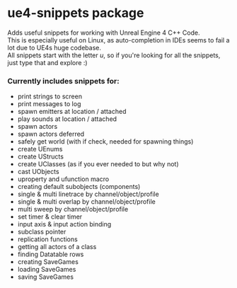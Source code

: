 # ue4-snippets package

Adds useful snippets for working with Unreal Engine 4 C++ Code.  
This is especially useful on Linux, as auto-completion in IDEs seems to fail a lot due to UE4s huge codebase.  
All snippets start with the letter *u*, so if you're looking for all the snippets, just type that and explore :)  

### Currently includes snippets for:
* print strings to screen
* print messages to log
* spawn emitters at location / attached
* play sounds at location / attached
* spawn actors
* spawn actors deferred
* safely get world (with if check, needed for spawning things)
* create UEnums
* create UStructs
* create UClasses (as if you ever needed to but why not)
* cast UObjects
* uproperty and ufunction macro
* creating default subobjects (components)
* single & multi linetrace by channel/object/profile
* single & multi overlap by channel/object/profile
* multi sweep by channel/object/profile
* set timer & clear timer
* input axis & input action binding
* subclass pointer
* replication functions
* getting all actors of a class
* finding Datatable rows
* creating SaveGames
* loading SaveGames
* saving SaveGames
